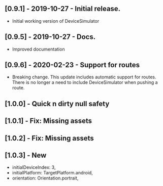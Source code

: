 ## [0.9.1] - 2019-10-27 - Initial release.

* Initial working version of DeviceSimulator

## [0.9.5] - 2019-10-27 - Docs.

* Improved documentation

## [0.9.6] - 2020-02-23 - Support for routes

* Breaking change. This update includes automatic support for routes. There is no longer a need to include DeviceSimulator when pushing a route.

## [1.0.0] - Quick n dirty null safety

## [1.0.1] - Fix: Missing assets

## [1.0.2] - Fix: Missing assets

## [1.0.3] - New

* initialDeviceIndex: 3,
* initialPlatform: TargetPlatform.android,
* orientation: Orientation.portrait,
